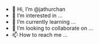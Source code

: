 - 👋 Hi, I’m @jathurchan
- 👀 I’m interested in ...
- 🌱 I’m currently learning ...
- 💞️ I’m looking to collaborate on ...
- 📫 How to reach me ...

<!---
jathurchan/jathurchan is a ✨ special ✨ repository because its `README.md` (this file) appears on your GitHub profile.
You can click the Preview link to take a look at your changes.
--->
